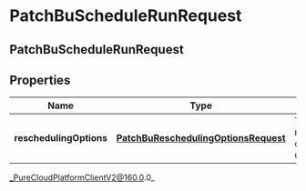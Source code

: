 # PatchBuScheduleRunRequest

## PatchBuScheduleRunRequest

## Properties

|Name | Type | Description | Notes|
|------------ | ------------- | ------------- | -------------|
| **reschedulingOptions** | [**PatchBuReschedulingOptionsRequest**](PatchBuReschedulingOptionsRequest) | The rescheduling options to update | [optional] |



_PureCloudPlatformClientV2@160.0.0_
